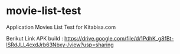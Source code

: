 # movie-list-test
Application Movies List Test for Kitabisa.com

Berikut Link APK build : https://drive.google.com/file/d/1PdhK_g8fBt-lSRdJLL4cxdJrb63Nbxy-/view?usp=sharing
